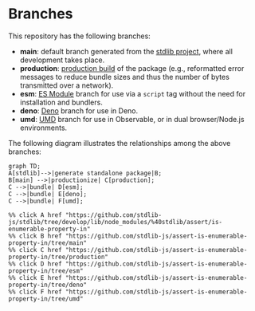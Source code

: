<!--

@license Apache-2.0

Copyright (c) 2022 The Stdlib Authors.

Licensed under the Apache License, Version 2.0 (the "License");
you may not use this file except in compliance with the License.
You may obtain a copy of the License at

    http://www.apache.org/licenses/LICENSE-2.0

Unless required by applicable law or agreed to in writing, software
distributed under the License is distributed on an "AS IS" BASIS,
WITHOUT WARRANTIES OR CONDITIONS OF ANY KIND, either express or implied.
See the License for the specific language governing permissions and
limitations under the License.

-->

# Branches

This repository has the following branches:

-   **main**: default branch generated from the [stdlib project][stdlib-url], where all development takes place.
-   **production**: [production build][production-url] of the package (e.g., reformatted error messages to reduce bundle sizes and thus the number of bytes transmitted over a network).
-   **esm**: [ES Module][esm-url] branch for use via a `script` tag without the need for installation and bundlers.
-   **deno**: [Deno][deno-url] branch for use in Deno.
-   **umd**: [UMD][umd-url] branch for use in Observable, or in dual browser/Node.js environments.

The following diagram illustrates the relationships among the above branches:

```mermaid
graph TD;
A[stdlib]-->|generate standalone package|B;
B[main] -->|productionize| C[production];
C -->|bundle| D[esm];
C -->|bundle| E[deno];
C -->|bundle| F[umd];

%% click A href "https://github.com/stdlib-js/stdlib/tree/develop/lib/node_modules/%40stdlib/assert/is-enumerable-property-in"
%% click B href "https://github.com/stdlib-js/assert-is-enumerable-property-in/tree/main"
%% click C href "https://github.com/stdlib-js/assert-is-enumerable-property-in/tree/production"
%% click D href "https://github.com/stdlib-js/assert-is-enumerable-property-in/tree/esm"
%% click E href "https://github.com/stdlib-js/assert-is-enumerable-property-in/tree/deno"
%% click F href "https://github.com/stdlib-js/assert-is-enumerable-property-in/tree/umd"
```

[stdlib-url]: https://github.com/stdlib-js/stdlib/tree/develop/lib/node_modules/%40stdlib/assert/is-enumerable-property-in
[production-url]: https://github.com/stdlib-js/assert-is-enumerable-property-in/tree/production
[deno-url]: https://github.com/stdlib-js/assert-is-enumerable-property-in/tree/deno
[umd-url]: https://github.com/stdlib-js/assert-is-enumerable-property-in/tree/umd
[esm-url]: https://github.com/stdlib-js/assert-is-enumerable-property-in/tree/esm